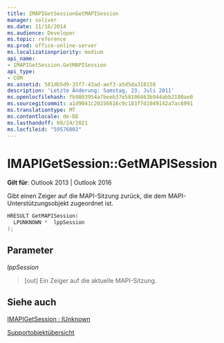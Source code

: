 ```yaml
---
title: IMAPIGetSessionGetMAPISession
manager: soliver
ms.date: 11/16/2014
ms.audience: Developer
ms.topic: reference
ms.prod: office-online-server
ms.localizationpriority: medium
api_name:
- IMAPIGetSession.GetMAPISession
api_type:
- COM
ms.assetid: 581db5d9-35f7-43ad-aef3-a5d5da310150
description: 'Letzte Änderung: Samstag, 23. Juli 2011'
ms.openlocfilehash: fb9803954a7beeb37e58106463b944abb2180ae0
ms.sourcegitcommit: a1d9041c20256616c9c183f7d1049142a7ac6991
ms.translationtype: MT
ms.contentlocale: de-DE
ms.lasthandoff: 09/24/2021
ms.locfileid: "59576002"
---
```

# <a name="imapigetsessiongetmapisession"></a>IMAPIGetSession::GetMAPISession

  
  
**Gilt für**: Outlook 2013 | Outlook 2016 
  
Gibt einen Zeiger auf die MAPI-Sitzung zurück, die dem MAPI-Unterstützungsobjekt zugeordnet ist.
  
```cpp
HRESULT GetMAPISession(
  LPUNKNOWN *  lppSession
);
```

## <a name="parameters"></a>Parameter

 _lppSession_
  
> [out] Ein Zeiger auf die aktuelle MAPI-Sitzung.
    
## <a name="see-also"></a>Siehe auch



[IMAPIGetSession : IUnknown](imapigetsessioniunknown.md)


[Supportobjektübersicht](support-object-overview.md)

